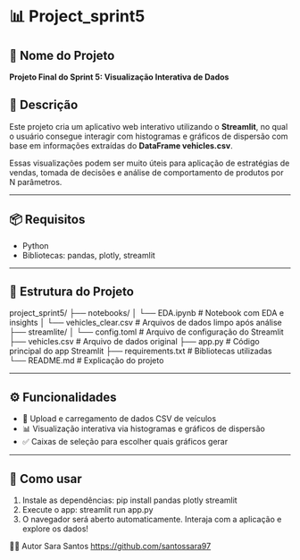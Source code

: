 # 📊 Project_sprint5

## 📝 Nome do Projeto  
**Projeto Final do Sprint 5: Visualização Interativa de Dados**

## 📌 Descrição  
Este projeto cria um aplicativo web interativo utilizando o **Streamlit**, no qual o usuário consegue interagir com histogramas e gráficos de dispersão com base em informações extraídas do **DataFrame vehicles.csv**.

Essas visualizações podem ser muito úteis para aplicação de estratégias de vendas, tomada de decisões e análise de comportamento de produtos por N parâmetros.

---

## 📦 Requisitos  

- Python  
- Bibliotecas: pandas, plotly, streamlit

---

## 📁 Estrutura do Projeto  

project_sprint5/
├── notebooks/
│ └── EDA.ipynb # Notebook com EDA e insights
│ └── vehicles_clear.csv # Arquivos de dados limpo após análise
├── streamlite/
│ └── config.toml # Arquivo de configuração do Streamlit
├── vehicles.csv # Arquivo de dados original
├── app.py # Código principal do app Streamlit
├── requirements.txt # Bibliotecas utilizadas
└── README.md # Explicação do projeto

---

## ⚙️ Funcionalidades  

- 📂 Upload e carregamento de dados CSV de veículos  
- 📊 Visualização interativa via histogramas e gráficos de dispersão  
- ✅ Caixas de seleção para escolher quais gráficos gerar

---

## 🚀 Como usar  

1. Instale as dependências:
    pip install pandas plotly streamlit
2. Execute o app:
streamlit run app.py
3. O navegador será aberto automaticamente. Interaja com a aplicação e explore os dados!

👩‍💻 Autor
Sara Santos
https://github.com/santossara97
